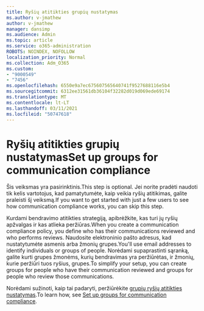 ```yaml
---
title: Ryšių atitikties grupių nustatymas
ms.author: v-jmathew
author: v-jmathew
manager: dansimp
ms.audience: Admin
ms.topic: article
ms.service: o365-administration
ROBOTS: NOINDEX, NOFOLLOW
localization_priority: Normal
ms.collection: Adm_O365
ms.custom:
- "9000549"
- "7456"
ms.openlocfilehash: 6550e9a7ec675607565640741f9527688116e5b4
ms.sourcegitcommit: 6312ee31561db36104f32282d019d069ede69174
ms.translationtype: MT
ms.contentlocale: lt-LT
ms.lasthandoff: 03/11/2021
ms.locfileid: "50747618"
---
```

# <a name="set-up-groups-for-communication-compliance"></a><span data-ttu-id="45a97-102">Ryšių atitikties grupių nustatymas</span><span class="sxs-lookup"><span data-stu-id="45a97-102">Set up groups for communication compliance</span></span>

<span data-ttu-id="45a97-103">Šis veiksmas yra pasirinktinis.</span><span class="sxs-lookup"><span data-stu-id="45a97-103">This step is optional.</span></span> <span data-ttu-id="45a97-104">Jei norite pradėti naudoti tik kelis vartotojus, kad pamatytumėte, kaip veikia ryšių atitikimas, galite praleisti šį veiksmą.</span><span class="sxs-lookup"><span data-stu-id="45a97-104">If you want to get started with just a few users to see how communication compliance works, you can skip this step.</span></span>  
  
<span data-ttu-id="45a97-105">Kurdami bendravimo atitikties strategiją, apibrėžkite, kas turi jų ryšių apžvalgas ir kas atlieka peržiūras.</span><span class="sxs-lookup"><span data-stu-id="45a97-105">When you create a communication compliance policy, you define who has their communications reviewed and who performs reviews.</span></span> <span data-ttu-id="45a97-106">Naudosite elektroninio pašto adresus, kad nustatytumėte asmenis arba žmonių grupes.</span><span class="sxs-lookup"><span data-stu-id="45a97-106">You'll use email addresses to identify individuals or groups of people.</span></span> <span data-ttu-id="45a97-107">Norėdami supaprastinti sąranką, galite kurti grupes žmonėms, kurių bendravimas yra peržiūrėtas, ir žmonių, kurie peržiūri tuos ryšius, grupes.</span><span class="sxs-lookup"><span data-stu-id="45a97-107">To simplify your setup, you can create groups for people who have their communication reviewed and groups for people who review those communications.</span></span>  
  
<span data-ttu-id="45a97-108">Norėdami sužinoti, kaip tai padaryti, peržiūrėkite [grupių ryšių atitikties nustatymas](https://go.microsoft.com/fwlink/?linkid=2129594).</span><span class="sxs-lookup"><span data-stu-id="45a97-108">To learn how, see [Set up groups for communication compliance](https://go.microsoft.com/fwlink/?linkid=2129594).</span></span>
